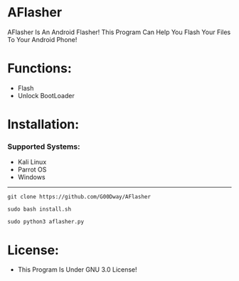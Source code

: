 # AFlasher
AFlasher Is An Android Flasher! This Program Can Help You Flash Your Files To Your Android Phone!
# Functions:
* Flash
* Unlock BootLoader
# Installation:
### Supported Systems:
- Kali Linux
- Parrot OS
- Windows
- - - - - - - - - - - - - - - - - - - - - 
`git clone https://github.com/G00Dway/AFlasher`

`sudo bash install.sh`

`sudo python3 aflasher.py`
# License:
* This Program Is Under GNU 3.0 License!
